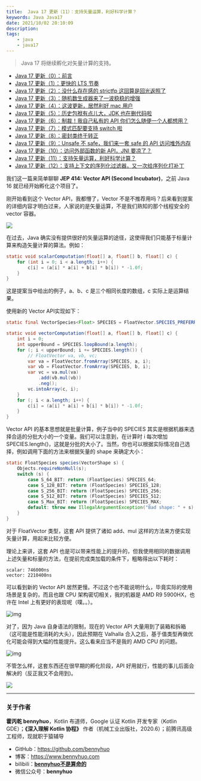 ```yaml
---
title:  Java 17 更新（11）：支持矢量运算，利好科学计算？ 
keywords: Java Java17 
date: 2021/10/02 20:10:09
description: 
tags: 
    - java
    - java17 
---
```


> Java 17 将继续孵化对矢量计算的支持。 



<!-- more -->

- [Java 17 更新（0）：前言](https://www.bennyhuo.com/2022/03/06/Java17-Updates-README/)
- [Java 17 更新（1）：更快的 LTS 节奏](https://www.bennyhuo.com/2021/09/26/Java17-Updates-01-intro/)
- [Java 17 更新（2）：没什么存在感的 strictfp 这回算是回光返照了](https://www.bennyhuo.com/2021/09/26/Java17-Updates-02-strictfp/)
- [Java 17 更新（3）：随机数生成器来了一波稳稳的增强](https://www.bennyhuo.com/2021/09/27/Java17-Updates-03-random/)
- [Java 17 更新（4）：这波更新，居然利好 mac 用户](https://www.bennyhuo.com/2021/09/27/Java17-Updates-04-mac/)
- [Java 17 更新（5）：历史包袱有点儿大，JDK 也在删代码啦](https://www.bennyhuo.com/2021/09/28/Java17-Updates-05-removed/)
- [Java 17 更新（6）：制裁！我自己私有的 API 你们怎么随便一个人都想用？](https://www.bennyhuo.com/2021/10/02/Java17-Updates-06-internals/)
- [Java 17 更新（7）：模式匹配要支持 switch 啦](https://www.bennyhuo.com/2021/10/02/Java17-Updates-07-switch/)
- [Java 17 更新（8）：密封类终于转正](https://www.bennyhuo.com/2021/10/02/Java17-Updates-08-sealedclass/)
- [Java 17 更新（9）：Unsafe 不 safe，我们来一套 safe 的 API 访问堆外内存](https://www.bennyhuo.com/2021/10/02/Java17-Updates-09-foreignapi-memory/)
- [Java 17 更新（10）：访问外部函数的新 API，JNI 要凉了？](https://www.bennyhuo.com/2021/10/02/Java17-Updates-10-foreignapi-callfunction/)
- [Java 17 更新（11）：支持矢量运算，利好科学计算？](https://www.bennyhuo.com/2021/10/02/Java17-Updates-11-vector/)
- [Java 17 更新（12）：支持上下文的序列化过滤器，又一次给序列化打补丁](https://www.bennyhuo.com/2021/10/02/Java17-Updates-12-contextserialfilter/)



我们这一篇来简单聊聊 **JEP 414: Vector API (Second Incubator)**，之前 Java 16 就已经开始孵化这个项目了。

刚开始看到这个 Vector API，我都懵了，Vector 不是不推荐用吗？后来看到提案的详细内容才明白过来，人家说的是矢量运算，不是我们熟知的那个线程安全的 vector 容器。

![](https://kotlinblog-1251218094.costj.myqcloud.com/6c8656be-f0d8-432e-9bfd-94a1fbd7cd6c/media/Java17-Updates/8902C73F.jpg)

在过去，Java 确实没有提供很好的矢量运算的途径，这使得我们只能基于标量计算来构造矢量计算的算法。例如：

```java
static void scalarComputation(float[] a, float[] b, float[] c) {
    for (int i = 0; i < a.length; i++) {
        c[i] = (a[i] * a[i] + b[i] * b[i]) * -1.0f;
    }
}
```

这是提案当中给出的例子，a、b、c 是三个相同长度的数组，c 实际上是运算结果。

使用新的 Vector API实现如下：

```java
static final VectorSpecies<Float> SPECIES = FloatVector.SPECIES_PREFERRED;

static void vectorComputation(float[] a, float[] b, float[] c) {
    int i = 0;
    int upperBound = SPECIES.loopBound(a.length);
    for (; i < upperBound; i += SPECIES.length()) {
        // FloatVector va, vb, vc;
        var va = FloatVector.fromArray(SPECIES, a, i);
        var vb = FloatVector.fromArray(SPECIES, b, i);
        var vc = va.mul(va)
            .add(vb.mul(vb))
            .neg();
        vc.intoArray(c, i);
    }
    for (; i < a.length; i++) {
        c[i] = (a[i] * a[i] + b[i] * b[i]) * -1.0f;
    }
}
```

Vector API 的基本思想就是批量计算，例子当中的 SPECIES 其实是根据机器来选择合适的分批大小的一个变量。我们可以注意到，在计算时 i 每次增加 SPECIES.length()，这就是分批的大小了。当然，你也可以根据实际情况自己选择，例如调用下面的方法来根据矢量的 shape 来确定大小：

```java
static FloatSpecies species(VectorShape s) {
    Objects.requireNonNull(s);
    switch (s) {
        case S_64_BIT: return (FloatSpecies) SPECIES_64;
        case S_128_BIT: return (FloatSpecies) SPECIES_128;
        case S_256_BIT: return (FloatSpecies) SPECIES_256;
        case S_512_BIT: return (FloatSpecies) SPECIES_512;
        case S_Max_BIT: return (FloatSpecies) SPECIES_MAX;
        default: throw new IllegalArgumentException("Bad shape: " + s);
    }
}
```

对于 FloatVector 类型，这套 API 提供了诸如 add、mul 这样的方法来方便实现矢量计算，用起来比较方便。

理论上来讲，这套 API 也是可以带来性能上的提升的，但我使用相同的数据调用上述矢量和标量的方法，在提前完成类加载的条件下，粗略得出以下耗时：

```
scalar: 746000ns
vector: 2210400ns
```

可以看到新的 Vector API 居然更慢。不过这个也不能说明什么，毕竟实际的使用场景是复杂的，而且也跟 CPU 架构密切相关，我的机器是 AMD R9 5900HX，也许在 Intel 上有更好的表现呢（噗。。）。

![img](https://kotlinblog-1251218094.costj.myqcloud.com/6c8656be-f0d8-432e-9bfd-94a1fbd7cd6c/media/Java17-Updates-11-vector/24990443.png)

对了，因为 Java 自身语法的限制，现在的 Vector API 大量用到了装箱和拆箱（这可能是性能消耗的大头），因此预期在 Valhalla 合入之后，基于值类型再做优化可能会得到大幅的性能提升。这么看来应当不是我的 AMD CPU 的问题。

![img](https://kotlinblog-1251218094.costj.myqcloud.com/6c8656be-f0d8-432e-9bfd-94a1fbd7cd6c/media/Java17-Updates-11-vector/249A05A5.png)

不管怎么样，这套东西还在很早期的孵化阶段，API 好用就行，性能的事儿后面会解决的（反正我又不会用到)。



![](https://kotlinblog-1251218094.costj.myqcloud.com/6c8656be-f0d8-432e-9bfd-94a1fbd7cd6c/media/Java17-Updates/893AABA9.jpg)



---

### 关于作者

**霍丙乾 bennyhuo**，Kotlin 布道师，Google 认证 Kotlin 开发专家（Kotlin GDE）；**《深入理解 Kotlin 协程》** 作者（机械工业出版社，2020.6）；前腾讯高级工程师，现就职于猿辅导

* GitHub：https://github.com/bennyhuo
* 博客：https://www.bennyhuo.com
* bilibili：[**bennyhuo不是算命的**](https://space.bilibili.com/28615855)
* 微信公众号：**bennyhuo**
